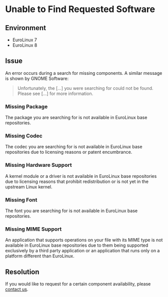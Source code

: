 # Unable to Find Requested Software

## Environment

- EuroLinux 7
- EuroLinux 8

## Issue

An error occurs during a search for missing components. A similar message is
shown by GNOME Software:

> Unfortunately, the [...] you were searching for could not be found. Please
> see [...] for more information.

### Missing Package

The package you are searching for is not available in EuroLinux base
repositories.

### Missing Codec

The codec you are searching for is not available in EuroLinux base
repositories due to licensing reasons or patent encumbrance.

### Missing Hardware Support 

A kernel module or a driver is not available in EuroLinux base repositories
due to licensing reasons that prohibit redistribution or is not yet in the
upstream Linux kernel.

### Missing Font

The font you are searching for is not available in EuroLinux base
repositories.

### Missing MIME Support

An application that supports operations on your file with its MIME type is not
available in EuroLinux base repositories due to them being supported
exclusively by a third party application or an application that runs only on a
platform different than EuroLinux.

## Resolution

If you would like to request for a certain component availability, please
[contact us](https://github.com/EuroLinux/eurolinux-distro-bugs-and-rfc).
